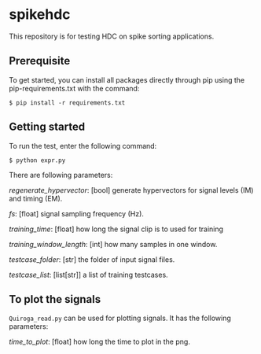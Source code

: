 # spikehdc

This repository is for testing HDC on spike sorting applications.

## Prerequisite

To get started, you can install all packages directly through pip using the pip-requirements.txt with the command:

```
$ pip install -r requirements.txt
```

## Getting started

To run the test, enter the following command:

```
$ python expr.py
```

There are following parameters:

*regenerate_hypervector*: [bool] generate hypervectors for signal levels (IM) and timing (EM).

*fs*: [float] signal sampling frequency (Hz).

*training_time*: [float] how long the signal clip is to used for training

*training_window_length*: [int] how many samples in one window.

*testcase_folder*: [str] the folder of input signal files.

*testcase_list*: [list[str]] a list of training testcases.

## To plot the signals

`Quiroga_read.py` can be used for plotting signals. It has the following parameters:

*time_to_plot*: [float] how long the time to plot in the png.
